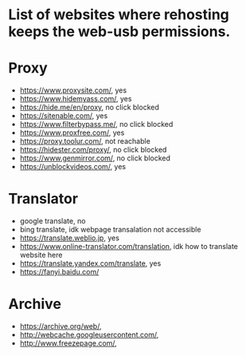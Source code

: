 # List of websites where rehosting keeps the web-usb permissions.

# Proxy 
- https://www.proxysite.com/, yes
- https://www.hidemyass.com/, yes
- https://hide.me/en/proxy, no click blocked
- https://sitenable.com/, yes
- https://www.filterbypass.me/, no click blocked
- https://www.proxfree.com/, yes
- https://proxy.toolur.com/, not reachable
- https://hidester.com/proxy/, no click blocked
- https://www.genmirror.com/, no click blocked
- https://unblockvideos.com/, yes

# Translator
- google translate, no
- bing translate, idk webpage transalation not accessible
- https://translate.weblio.jp, yes
- https://www.online-translator.com/translation, idk how to translate website here
- https://translate.yandex.com/translate, yes
- https://fanyi.baidu.com/

# Archive
- https://archive.org/web/,
- http://webcache.googleusercontent.com/,
- http://www.freezepage.com/,
